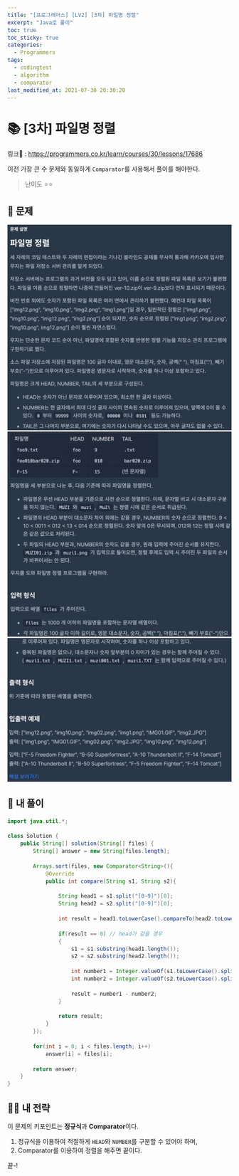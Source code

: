 ```yaml
---
title: "[프로그래머스] [LV2] [3차] 파일명 정렬"
excerpt: "Java로 풀이"
toc: true
toc_sticky: true
categories:
  - Programmers
tags:
  - codingtest
  - algorithm
  - comparator
last_modified_at: 2021-07-30 20:30:20
---
```


# 📚 [3차] 파일명 정렬
  
링크📎 : <https://programmers.co.kr/learn/courses/30/lessons/17686>  
  
이전 가장 큰 수 문제와 동일하게 `Comparator`를 사용해서 풀이를 해야한다.  

>난이도 ⭐️⭐️
  
## 📖 문제    
  
![이미지](/assets/images/Programmers/Lv2/prob54/54-1.png)
![이미지](/assets/images/Programmers/Lv2/prob54/54-2.png)
![이미지](/assets/images/Programmers/Lv2/prob54/54-3.png)
  
## 📝 내 풀이  
  
```java  
import java.util.*;

class Solution {
    public String[] solution(String[] files) {
        String[] answer = new String[files.length];
        
        Arrays.sort(files, new Comparator<String>(){
            @Override
            public int compare(String s1, String s2){
                
                String head1 = s1.split("[0-9]")[0];
                String head2 = s2.split("[0-9]")[0];
                
                int result = head1.toLowerCase().compareTo(head2.toLowerCase());
                
                if(result == 0) // head가 같을 경우
                {
                    s1 = s1.substring(head1.length());
                    s2 = s2.substring(head2.length());
                    
                    int number1 = Integer.valueOf(s1.toLowerCase().split("[^0-9]")[0]);
                    int number2 = Integer.valueOf(s2.toLowerCase().split("[^0-9]")[0]);
                    
                    result = number1 - number2;
                }
                
                return result;
            }
        });
        
        for(int i = 0; i < files.length; i++)
            answer[i] = files[i];
        
        return answer;
    }
}
``` 
  
## 👊🏻 내 전략 
  
이 문제의 키포인트는 **정규식**과 **Comparator**이다.
  
1. 정규식을 이용하여 적절하게 `HEAD`와 `NUMBER`를 구분할 수 있어야 하며,  
2. Comparator를 이용하여 정렬을 해주면 끝이다. 
  
끝-!
